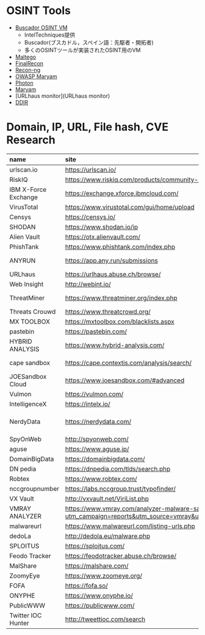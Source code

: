 # OSINT Tools
- [Buscador OSINT VM](https://inteltechniques.com/buscador/)
    - IntelTechniques提供
    - Buscador(ブスカドル，スペイン語：先駆者・開拓者)
    - 多くのOSINTツールが実装されたOSINT用のVM
- [Maltego](https://www.paterva.com/downloads.php)
- [FinalRecon](https://github.com/thewhiteh4t/FinalRecon)
- [Recon-ng](https://github.com/lanmaster53/recon-ng)
- [OWASP Maryam](https://github.com/saeeddhqan/Maryam)
- [Photon](https://github.com/s0md3v/Photon)
- [Maryam](https://github.com/saeeddhqan/Maryam)
- [URLhaus monitor](URLhaus monitor)
- [DDIR](https://github.com/nenaiko-dareda/DDIR)


# Domain, IP, URL, File hash, CVE Research
|name|site|input|remarks|
|:-|:-|:-|:-|
|urlscan.io|https://urlscan.io/|url||
|RiskIQ|https://www.riskiq.com/products/community-edition/|||
|IBM X-Force Exchange|https://exchange.xforce.ibmcloud.com/|domain,url,IP,md5,hash tag,cve,application name||
|VirusTotal|https://www.virustotal.com/gui/home/upload|url,hash,IP||
|Censys|https://censys.io/|ip,domain,url,certificates||
|SHODAN|https://www.shodan.io/ip|||
|Alien Vault|https://otx.alienvault.com/|domain,url,ip,hash,email,yara,cve,mutex,etc.||
|PhishTank|https://www.phishtank.com/index.php|url||
|ANYRUN|https://app.any.run/submissions|domain,ip,url,hash,MITRE ATT&CK technique ID,Suricata ID|online sandbox|
|URLhaus|https://urlhaus.abuse.ch/browse/|domain,ip,url,hash||
|Web Insight|http://webint.io/|url||
|ThreatMiner|https://www.threatminer.org/index.php|domain,ip,url,hash,email,ssl,UA,apt name,malware family,registry,mutex,etc.||
|Threats Crouwd|https://www.threatcrowd.org/|domain,ip,url,email,organization|powered byAlienVault|
|MX TOOLBOX|https://mxtoolbox.com/blacklists.aspx|ip,domain||
|pastebin|https://pastebin.com/|keyword||
|HYBRID ANALYSIS|https://www.hybrid-analysis.com/|domain,ip,url,hash,yara,string|online sandbox|
|cape sandbox|https://cape.contextis.com/analysis/search/|domain,ip,urlhash,command,malware family,registry,mutex,string|online sandbox|
|JOESandbox Cloud|https://www.joesandbox.com/#advanced|domain,ip,hash,hash tag|online sandbox|
|Vulmon|https://vulmon.com/|cve,company,product||
|IntelligenceX|https://intelx.io/|domain,ip,url,email,bitcoin address,etc.||
|NerdyData|https://nerdydata.com/||https://www.bellingcat.com/resources/how-tos/2015/07/23/unveiling-hidden-connections-with-google-analytics-ids/|
|SpyOnWeb|http://spyonweb.com/|domain,ip,url||
|aguse|https://www.aguse.jp/|url,email||
|DomainBigData|https://domainbigdata.com/|domain,ip,url,registrant name,email||
|DN pedia|https://dnpedia.com/tlds/search.php|domain||
|Robtex|https://www.robtex.com/|domain,ip,url,as number||
|nccgroupnumber|https://labs.nccgroup.trust/typofinder/|domain|researching typosquatting|
|VX Vault|http://vxvault.net/ViriList.php|ip,url,hash||
|VMRAY ANALYZER|https://www.vmray.com/analyzer-malware-sandbox-free-trial/?utm_campaign=reports&utm_source=vmray&utm_medium=analysis2&utm_content=report|||
|malwareurl|https://www.malwareurl.com/listing-urls.php|domain,ip,url||
|dedoLa|http://dedola.eu/malware.php|||
|SPLOITUS|https://sploitus.com/|cve,applicationname|researching poc|
|Feodo Tracker|https://feodotracker.abuse.ch/browse/|ip||
|MalShare|https://malshare.com/|hash,yara||
|ZoomyEye|https://www.zoomeye.org/|domain,ip,country,etc.||
|FOFA|https://fofa.so/|domain,ip,country,etc.||
|ONYPHE|https://www.onyphe.io/|domain,country,etc..|||
|PublicWWW|https://publicwww.com/|domain,ip,keyword,code snippet,tld,etc.||
|Twitter IOC Hunter|http://tweettioc.com/search|domain,ip,url,hash,email,user,hash tag||

